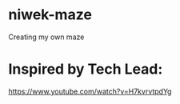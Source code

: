 # niwek-maze
Creating my own maze

# Inspired by Tech Lead:
https://www.youtube.com/watch?v=H7kvrvtpdYg